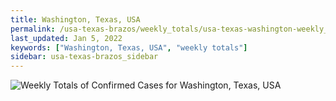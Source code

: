 ```yaml
---
title: Washington, Texas, USA
permalink: /usa-texas-brazos/weekly_totals/usa-texas-washington-weekly_totals.html
last_updated: Jan 5, 2022
keywords: ["Washington, Texas, USA", "weekly totals"]
sidebar: usa-texas-brazos_sidebar
---
```


![Weekly Totals of Confirmed Cases for Washington, Texas, USA](/covid_tracker/images/graphs/usa-texas-washington-weekly_totals_graph.png)

